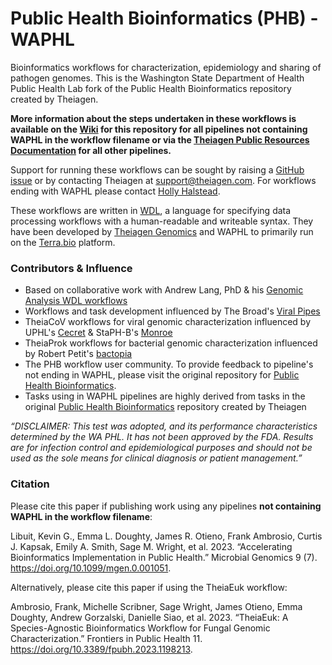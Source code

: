 # Public Health Bioinformatics (PHB) - WAPHL
Bioinformatics workflows for characterization, epidemiology and sharing of pathogen genomes. This is the Washington State Department of Health Public Health Lab fork of the Public Health Bioinformatics repository created by Theiagen.

**More information about the steps undertaken in these workflows is available on the [Wiki](https://github.com/DOH-HNH0303/public_health_bioinformatics_waphl/wiki) for this repository for all pipelines not containing WAPHL in the workflow filename or via the [Theiagen Public Resources Documentation](https://theiagen.notion.site/Theiagen-Public-Health-Resources-a4bd134b0c5c4fe39870e21029a30566) for all other pipelines.**

Support for running these workflows can be sought by raising a [GitHub issue](https://github.com/theiagen/public_health_bioinformatics/issues/new) or by contacting Theiagen at support@theiagen.com. For workflows ending with WAPHL please contact [Holly Halstead](mailto:holly.halstead@doh.wa.gov).

These workflows are written in [WDL](https://github.com/openwdl/wdl), a language for specifying data processing workflows with a human-readable and writeable syntax. They have been developed by [Theiagen Genomics](https://theiagen.com/) and WAPHL to primarily run on the [Terra.bio](https://terra.bio/) platform.

### Contributors & Influence
* Based on collaborative work with Andrew Lang, PhD & his [Genomic Analysis WDL workflows](https://github.com/AndrewLangvt/genomic_analyses)
* Workflows and task development influenced by The Broad's [Viral Pipes](https://github.com/broadinstitute/viral-pipelines)
* TheiaCoV workflows for viral genomic characterization influenced by UPHL's [Cecret](https://github.com/UPHL-BioNGS/Cecret) & StaPH-B's [Monroe](https://staph-b.github.io/staphb_toolkit/workflow_docs/monroe/)
* TheiaProk workflows for bacterial genomic characterization influenced by Robert Petit's [bactopia](https://github.com/bactopia/bactopia)
* The PHB workflow user community. To provide feedback to pipeline's not ending in WAPHL, please visit the original repository for [Public Health Bioinformatics](https://github.com/theiagen/public_health_bioinformatics).
* Tasks using in WAPHL pipelines are highly derived from tasks in the original [Public Health Bioinformatics](https://github.com/theiagen/public_health_bioinformatics) repository created by Theiagen


*“DISCLAIMER: This test was adopted, and its performance characteristics determined by the WA PHL. It has not been approved by the FDA. Results are for infection control and epidemiological purposes and should not be used as the sole means for clinical diagnosis or patient management.”*

### Citation

Please cite this paper if publishing work using any pipelines **not containing WAPHL in the workflow filename**:

Libuit, Kevin G., Emma L. Doughty, James R. Otieno, Frank Ambrosio, Curtis J. Kapsak, Emily A. Smith, Sage M. Wright, et al. 2023. “Accelerating Bioinformatics Implementation in Public Health.” Microbial Genomics 9 (7). https://doi.org/10.1099/mgen.0.001051.

Alternatively, please cite this paper if using the TheiaEuk workflow:

Ambrosio, Frank, Michelle Scribner, Sage Wright, James Otieno, Emma Doughty, Andrew Gorzalski, Danielle Siao, et al. 2023. “TheiaEuk: A Species-Agnostic Bioinformatics Workflow for Fungal Genomic Characterization.” Frontiers in Public Health 11. https://doi.org/10.3389/fpubh.2023.1198213.
